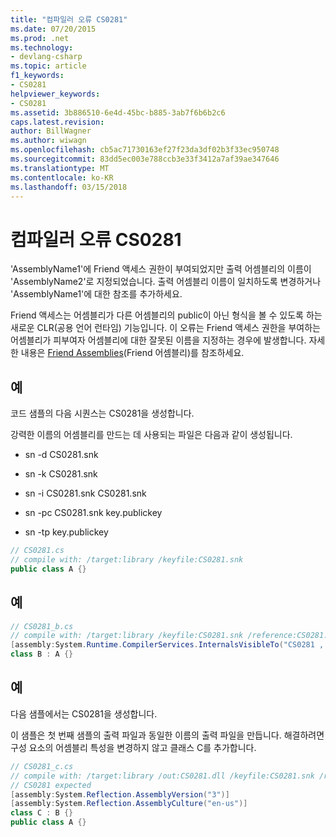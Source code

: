 ```yaml
---
title: "컴파일러 오류 CS0281"
ms.date: 07/20/2015
ms.prod: .net
ms.technology:
- devlang-csharp
ms.topic: article
f1_keywords:
- CS0281
helpviewer_keywords:
- CS0281
ms.assetid: 3b886510-6e4d-45bc-b885-3ab7f6b6b2c6
caps.latest.revision: 
author: BillWagner
ms.author: wiwagn
ms.openlocfilehash: cb5ac71730163ef27f23da3df02b3f33ec950748
ms.sourcegitcommit: 83dd5ec003e788ccb3e33f3412a7af39ae347646
ms.translationtype: MT
ms.contentlocale: ko-KR
ms.lasthandoff: 03/15/2018
---
```

# <a name="compiler-error-cs0281"></a>컴파일러 오류 CS0281
'AssemblyName1'에 Friend 액세스 권한이 부여되었지만 출력 어셈블리의 이름이 'AssemblyName2'로 지정되었습니다. 출력 어셈블리 이름이 일치하도록 변경하거나 'AssemblyName1'에 대한 참조를 추가하세요.  
  
 Friend 액세스는 어셈블리가 다른 어셈블리의 public이 아닌 형식을 볼 수 있도록 하는 새로운 CLR(공용 언어 런타임) 기능입니다. 이 오류는 Friend 액세스 권한을 부여하는 어셈블리가 피부여자 어셈블리에 대한 잘못된 이름을 지정하는 경우에 발생합니다. 자세한 내용은 [Friend Assemblies](http://msdn.microsoft.com/library/df0c70ea-2c2a-4bdc-9526-df951ad2d055)(Friend 어셈블리)를 참조하세요.  
  
## <a name="example"></a>예  
 코드 샘플의 다음 시퀀스는 CS0281을 생성합니다.  
  
 강력한 이름의 어셈블리를 만드는 데 사용되는 파일은 다음과 같이 생성됩니다.  
  
-   sn -d CS0281.snk  
  
-   sn -k CS0281.snk  
  
-   sn -i CS0281.snk CS0281.snk  
  
-   sn -pc CS0281.snk key.publickey  
  
-   sn -tp key.publickey  
  
```csharp  
// CS0281.cs  
// compile with: /target:library /keyfile:CS0281.snk  
public class A {}  
```  
  
## <a name="example"></a>예  
  
```csharp  
// CS0281_b.cs  
// compile with: /target:library /keyfile:CS0281.snk /reference:CS0281.dll  
[assembly:System.Runtime.CompilerServices.InternalsVisibleTo("CS0281 , PublicKey=00240000048000009400000006020000002400005253413100040000010001004b2d4d56af7c50be2fcbbf97cb880b9e73ad84467a587191fef63aadc118a96cecf9d508cd679c907b6e20f71684300bdc2c0a851019af0c96b29bf8f1339753276041aefd67db46139e6348b3a12f29537b4dc6c2c19829df2c9ed6803f3c63c3b84cfa2728849386aea575c543a5f70fa85793d2946f15f7fe1ccb0c5e8fe0")]  
class B : A {}  
```  
  
## <a name="example"></a>예  
 다음 샘플에서는 CS0281을 생성합니다.  
  
 이 샘플은 첫 번째 샘플의 출력 파일과 동일한 이름의 출력 파일을 만듭니다. 해결하려면 구성 요소의 어셈블리 특성을 변경하지 않고 클래스 C를 추가합니다.  
  
```csharp  
// CS0281_c.cs  
// compile with: /target:library /out:CS0281.dll /keyfile:CS0281.snk /reference:CS0281_b.dll  
// CS0281 expected  
[assembly:System.Reflection.AssemblyVersion("3")]  
[assembly:System.Reflection.AssemblyCulture("en-us")]  
class C : B {}  
public class A {}  
```
